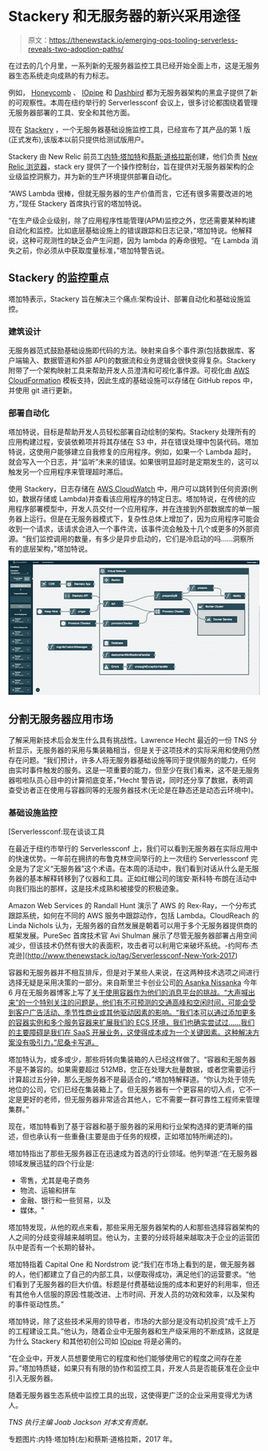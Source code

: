 # Stackery 和无服务器的新兴采用途径

> 原文：<https://thenewstack.io/emerging-ops-tooling-serverless-reveals-two-adoption-paths/>

在过去的几个月里，一系列新的无服务器监控工具已经开始全面上市，这是无服务器生态系统走向成熟的有力标志。

例如， [Honeycomb](https://thenewstack.io/dev-ops-doesnt-matter-need-observability/) 、 [IOpipe](https://thenewstack.io/iopipe-launches-lambda-monitoring-tool-aws-summit/) 和 [Dashbird](https://dashbird.io/) 都为无服务器架构的黑盒子提供了新的可观察性。本周在纽约举行的 Serverlessconf 会议上，很多讨论都围绕着管理无服务器部署的工具、安全和其他方面。

现在 [Stackery](https://www.stackery.io/) ，一个无服务器基础设施监控工具，已经宣布了其产品的第 1 版(正式发布),该版本以前只提供给测试版用户。

Stackery 由 New Relic 前员工[内特·塔加特](https://www.linkedin.com/in/nathantaggart/)和[蔡斯·道格拉斯](https://twitter.com/txase)创建，他们负责 [New Relic 浏览器](https://newrelic.com/browser-monitoring)，stack ery 提供了一个操作控制台，旨在提供对无服务器架构的企业级监控洞察力，并为新的生产环境提供部署自动化。

“AWS Lambda 很棒，但就无服务器的生产价值而言，它还有很多需要改进的地方，”现任 Stackery 首席执行官的塔加特说。

“在生产级企业级别，除了应用程序性能管理(APM)监控之外，您还需要某种构建自动化和监控。比如底层基础设施上的错误跟踪和日志记录，”塔加特说。他解释说，这种可观测性的缺乏会产生问题，因为 lambda 的寿命很短。“在 Lambda 消失之前，你必须从中获取度量标准，”塔加特警告说。

## Stackery 的监控重点

塔加特表示，Stackery 旨在解决三个痛点:架构设计、部署自动化和基础设施监控。

### 建筑设计

无服务器范式鼓励基础设施即代码的方法。映射来自多个事件源(包括数据库、客户端输入、数据管道和外部 API)的数据流和业务逻辑会很快变得复杂。Stackery 附带了一个架构映射工具来帮助开发人员澄清和可视化事件源。可视化由 [AWS CloudFormation](https://aws.amazon.com/cloudformation/) 模板支持，因此生成的基础设施可以存储在 GitHub repos 中，并使用 git 进行更新。

### 部署自动化

塔加特说，目标是帮助开发人员轻松部署自动绘制的架构。Stackery 处理所有的应用构建过程，安装依赖项并将其存储在 S3 中，并在错误处理中包装代码。塔加特说，这使用户能够建立自我修复的应用程序。例如，如果一个 Lambda 超时，就会写入一个日志，并“监听”未来的错误。如果很明显超时是定期发生的，这可以触发另一个应用程序来管理超时滞后。

使用 Stackery，日志存储在 [AWS CloudWatch](https://aws.amazon.com/cloudfront/) 中，用户可以跳转到任何资源(例如，数据存储或 Lambda)并查看该应用程序的特定日志。塔加特说，在传统的应用程序部署模型中，开发人员交付一个应用程序，并在连接到外部数据库的单一服务器上运行。但是在无服务器模式下，复杂性总体上增加了，因为应用程序可能会收到一个请求，该请求会进入一个事件流，该事件流会触及十几个或更多的外部资源。“我们监控调用的数量，有多少是异步启动的，它们是冷启动的吗……洞察所有的底层架构，”塔加特说。

![stackery architecture map](img/f232968ed6cafd0cc108820bbe65dae8.png)

## 分割无服务器应用市场

了解采用新技术后会发生什么具有挑战性。Lawrence Hecht 最近的一份 TNS 分析显示，无服务器的采用与集装箱相当，但是关于这项技术的实际采用和使用仍然存在问题。“我们预计，许多人将无服务器基础设施等同于提供服务的能力，任何由实时事件触发的服务。这是一项重要的能力，但至少在我们看来，这不是无服务器啦啦队员心目中的计算彻底变革，”Hecht 警告说，同时还分享了数据，表明调查受访者正在使用与容器同等的无服务器技术(无论是在静态还是动态云环境中)。

### 基础设施监控

 [Serverlessconf:现在谈谈工具

在最近于纽约市举行的 Serverlessconf 上，我们可以看到无服务器在实际应用中的快速优势。一年前在拥挤的布鲁克林空间举行的上一次纽约 Serverlessconf 完全是为了定义“无服务器”这个术语。在本周的活动中，我们看到对话从什么是无服务器的基本解释转移到了仪器和工具。正如红帽公司的瑞安·斯科特·布朗在活动中向我们指出的那样，这是技术成熟和被接受的积极迹象。

Amazon Web Services 的 Randall Hunt 演示了 AWS 的 Rex-Ray，一个分布式跟踪系统，如何在不同的 AWS 服务中跟踪动作，包括 Lambda。CloudReach 的 Linda Nichols 认为，无服务器的自然发展是朝着可以用于多个无服务器提供商的框架发展。PureSec 首席技术官 Avi Shulman 展示了尽管无服务器部署占用空间减少，但该技术仍然有很大的表面积，攻击者可以利用它来破坏系统。-约阿布·杰克逊](http://www.thenewstack.io/tag/Serverlessconf-New-York-2017) 

容器和无服务器并不相互排斥，但是对于某些人来说，在这两种技术选项之间进行选择无疑是采用决策的一部分。来自斯里兰卡创业公司[的 Asanka Nissanka](https://getshoutout.com/) 今年 6 月在无服务器博客上写了[关于使用容器作为他们的消息平台的挑战。“大声喊出来”的一个特别关注的问题是，他们有不可预测的交通高峰和空闲时间，可能会受到客户广告活动、季节性商业或其他驱动因素的影响。“我们本可以通过添加更多的容器实例和多个服务容器来扩展我们的 ECS 环境，我们也确实尝试过……我们的主要障碍是我们在 SaaS 开展业务，这使得成本成为一个关键因素。这种解决方案没有吸引力，”尼桑卡写道。](https://serverless.com/blog/why-we-switched-from-docker-to-serverless/)

塔加特认为，或多或少，那些将转向集装箱的人已经这样做了。“容器和无服务器不是不兼容的。如果需要超过 512MB，您正在处理大批量数据，或者您需要运行计算超过五分钟，那么无服务器不是最适合的，”塔加特解释道。“你认为处于领先地位的公司，它们已经在集装箱上了。但无服务器有一个更容易的切入点，它不一定是更好的老师，但无服务器非常适合其他人，它不需要一群可靠性工程师来管理集群。”

现在，塔加特看到了基于容器和基于服务器的采用和行业架构选择的更清晰的描述，但也承认有一些重叠(主要是由于任务的规模，正如塔加特所阐述的)。

塔加特指出了那些无服务器正在迅速成为首选的行业领域。他列举道:“在无服务器领域发展迅猛的四个行业是:

*   零售，尤其是电子商务
*   物流、运输和拼车
*   金融、银行和一些贸易，以及
*   媒体。"

塔加特发现，从他的观点来看，那些采用无服务器架构的人和那些选择容器架构的人之间的分歧变得越来越明显。他认为，主要的分歧将越来越取决于企业的运营团队中是否有一个长期的替补。

塔加特指着 Capital One 和 Nordstrom 说:“我们在市场上看到的是，做无服务器的人，他们都建立了自己的内部工具，以便取得成功，满足他们的运营要求。“他们看到了无服务器的巨大价值。标题是付费基础设施的成本和更好的利用率，但还有其他令人信服的原因:性能改进、上市时间、开发人员的功效和效率，以及架构的事件驱动性质。”

塔加特说，除了这些技术采用的领导者，市场的大部分是没有动机投资“成千上万的工程建设工具。”他认为，随着企业中无服务器和生产级采用的不断成熟，这就是为什么 Stackery 和其他初创公司如 [IOpipe](https://read.iopipe.com/) 将是必需的。

“在企业中，开发人员想要使用它的程度和他们能够使用它的程度之间存在差异。”塔加特质疑，如果只有有限的协作和监控工具，开发人员是否能获准在企业中引入无服务器。

随着无服务器生态系统中监控工具的出现，这使得更广泛的企业采用变得尤为诱人。

*TNS 执行主编 Joab Jackson 对本文有贡献。*

专题图片:内特·塔加特(左)和蔡斯·道格拉斯，2017 年。

<svg xmlns:xlink="http://www.w3.org/1999/xlink" viewBox="0 0 68 31" version="1.1"><title>Group</title> <desc>Created with Sketch.</desc></svg>